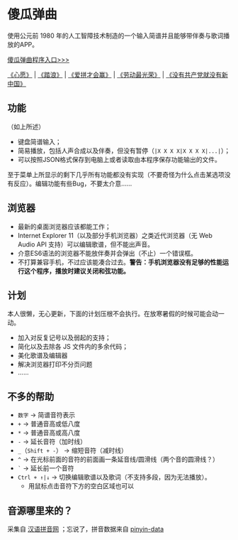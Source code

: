 # 傻瓜弹曲

使用公元前 1980 年的人工智障技术制造的一个输入简谱并且能够带伴奏与歌词播放的APP。


[傻瓜弹曲程序入口>>>](https://asdfqw.gitee.io/foolplay/edit.htm "傻瓜弹曲程序入口>>>")

[《心愿》](https://asdfqw.gitee.io/foolplay/edit.htm?music=心愿) | 
[《踏浪》](https://asdfqw.gitee.io/foolplay/edit.htm?music=踏浪) | 
[《爱拼才会赢》](https://asdfqw.gitee.io/foolplay/edit.htm?music=爱拼才会赢) | 
[《劳动最光荣》](https://asdfqw.gitee.io/foolplay/edit.htm?music=劳动最光荣) | 
[《没有共产党就没有新中国》](https://asdfqw.gitee.io/foolplay/edit.htm?music=没有共产党就没有新中国)

## 功能
（如上所述）
- 键盘简谱输入；
- 简易播放，包括人声合成以及伴奏，但没有暂停（`|X X X X|X X X X|...|`）；
- 可以按照JSON格式保存到电脑上或者读取由本程序保存功能输出的文件。

至于菜单上所显示的剩下几乎所有功能都没有实现（不要奇怪为什么点击某选项没有反应）。编辑功能有些Bug，不要太介意……

## 浏览器
- 最新的桌面浏览器应该都能工作；
- Internet Explorer 11（以及部分手机浏览器）之类近代浏览器（无 Web Audio API 支持）可以编辑歌谱，但不能出声音。
- 介意ES6语法的浏览器不能放伴奏并会弹出（不止）一个错误框。
- 不打算兼容手机，不过应该能凑合过去。**警告：手机浏览器没有足够的性能运行这个程序，播放时建议关闭和弦功能。**

## 计划
本人很懒，无心更新，下面的计划压根不会执行。在放寒暑假的时候可能会动一动。
- 加入对反复记号以及弱起的支持；
- 简化以及去除各 JS 文件内的多余代码；
- 美化歌谱及编辑器
- 解决浏览器打印不分页问题
- ......

## 不多的帮助
- `数字` -> 简谱音符表示
- `+` -> 普通音高或低八度
- `*` -> 普通音高或高八度
- `-` -> 延长音符（加时线）
- `_`（`Shift + -`） -> 缩短音符（减时线）
- `^` -> 在光标前面的音符的前面画一条延音线/圆滑线（两个音的圆滑线？）
- `` ` `` -> 延长前一个音符
- `Ctrl + ↑|↓` -> 切换编辑歌谱以及歌词（不支持多段，因为无法播放）。
  - 用鼠标点击音符下方的空白区域也可以

## 音源哪里来的？
采集自 [汉语拼音网](http://www.hanyupinyin.cn/ "汉语拼音网") ；忘说了，拼音数据来自 [pinyin-data](https://github.com/mozillazg/pinyin-data "pinyin-data")